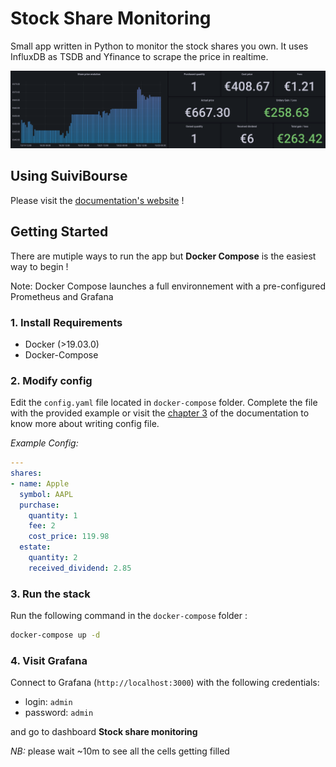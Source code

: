 
# Stock Share Monitoring

Small app written in Python to monitor the stock shares you own. It uses InfluxDB as TSDB and Yfinance to scrape the price in realtime.  

![](docs/static/screenshot.png)

## Using SuiviBourse

Please visit the [documentation's website](https://suivibourse-docs.netlify.app) !

## Getting Started

There are mutiple ways to run the app but **Docker Compose** is the easiest way to begin !

Note: Docker Compose launches a full environnement with a pre-configured Prometheus and Grafana 

### 1. Install Requirements
* Docker (>19.03.0)
* Docker-Compose 

### 2. Modify config
Edit the `config.yaml` file located in `docker-compose` folder. Complete the file with the provided example or visit the [chapter 3](https://suivibourse-docs.netlify.app/config) of the documentation to know more about writing config file. 

*Example Config:* 
```yaml
---
shares:
- name: Apple
  symbol: AAPL
  purchase:
    quantity: 1
    fee: 2
    cost_price: 119.98
  estate:
    quantity: 2
    received_dividend: 2.85
```

### 3. Run the stack
Run the following command in the `docker-compose` folder :

```bash
docker-compose up -d
```

### 4. Visit Grafana
Connect to Grafana (`http://localhost:3000`) with the following credentials:
* login:  `admin`
* password: `admin`
    
and go to dashboard **Stock share monitoring**

*NB:* please wait ~10m to see all the cells getting filled

